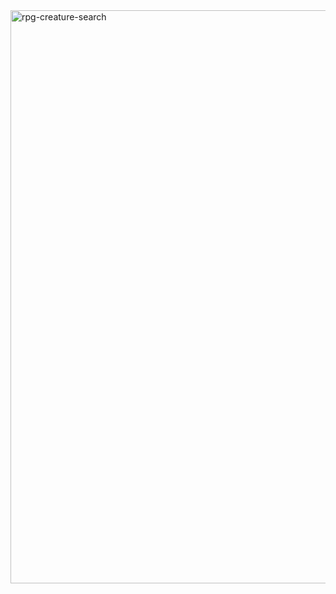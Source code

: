 <img width="1922" height="917" alt="rpg-creature-search" src="https://github.com/user-attachments/assets/fe5805ae-0b35-45be-aacf-df24d508619a" />
